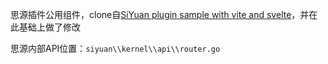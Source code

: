 思源插件公用组件，clone自[SiYuan plugin sample with vite and svelte](https://github.com/siyuan-note/plugin-sample-vite-svelte)，并在此基础上做了修改

思源内部API位置：`siyuan\\kernel\\api\\router.go`